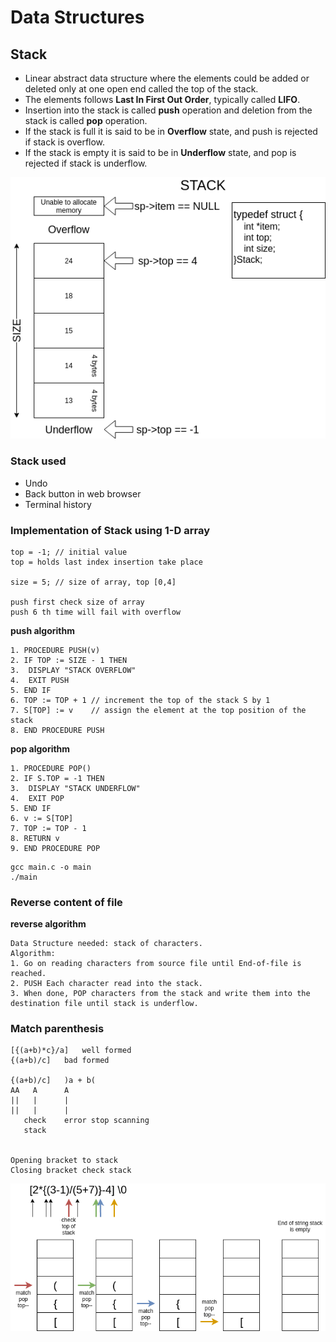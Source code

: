 # Data Structures

## Stack

- Linear abstract data structure where the elements could be added or deleted only at one open end called the top of the stack.
- The elements follows **Last In First Out Order**, typically called **LIFO**.
- Insertion into the stack is called **push** operation and deletion from the stack is called **pop** operation.
- If the stack is full it is said to be in **Overflow** state, and push is rejected if stack is overflow.
- If the stack is empty it is said to be in **Underflow** state, and pop is rejected if stack is underflow.

![Alt text](stack/stack.png "Stack")

### Stack used

- Undo
- Back button in web browser
- Terminal history

### Implementation of Stack using 1-D array

```
top = -1; // initial value
top = holds last index insertion take place

size = 5; // size of array, top [0,4]

push first check size of array
push 6 th time will fail with overflow
```

**push algorithm**

```
1. PROCEDURE PUSH(v)
2. IF TOP := SIZE - 1 THEN
3.	DISPLAY "STACK OVERFLOW"
4.	EXIT PUSH
5. END IF
6. TOP := TOP + 1 // increment the top of the stack S by 1
7. S[TOP] := v	  // assign the element at the top position of the stack
8. END PROCEDURE PUSH
```

**pop algorithm**

```
1. PROCEDURE POP()
2. IF S.TOP = -1 THEN
3.	DISPLAY "STACK UNDERFLOW"
4. 	EXIT POP
5. END IF
6. v := S[TOP]
7. TOP := TOP - 1
8. RETURN v
9. END PROCEDURE POP
```

```
gcc main.c -o main
./main
```

### Reverse content of file

**reverse algorithm**

```
Data Structure needed: stack of characters.
Algorithm:
1. Go on reading characters from source file until End-of-file is reached.
2. PUSH Each character read into the stack.
3. When done, POP characters from the stack and write them into the destination file until stack is underflow.
```

### Match parenthesis

```
[{(a+b)*c}/a]	well formed
{(a+b)/c]	bad formed

{(a+b)/c]	)a + b(
AA   A		A
||   |		|
||   |		|
   check	error stop scanning
   stack


Opening bracket to stack
Closing bracket check stack
```

![Alt text](stack/match-parenthesis.png "Match parenthesis")



















